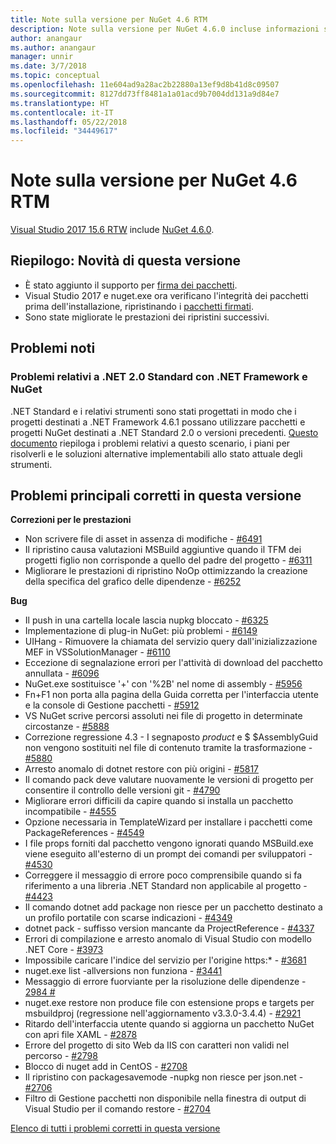 ```yaml
---
title: Note sulla versione per NuGet 4.6 RTM
description: Note sulla versione per NuGet 4.6.0 incluse informazioni su problemi noti, correzioni di bug e DCR.
author: anangaur
ms.author: anangaur
manager: unnir
ms.date: 3/7/2018
ms.topic: conceptual
ms.openlocfilehash: 11e604ad9a28ac2b22880a13ef9d8b41d8c09507
ms.sourcegitcommit: 8127dd73ff8481a1a01acd9b7004dd131a9d84e7
ms.translationtype: HT
ms.contentlocale: it-IT
ms.lasthandoff: 05/22/2018
ms.locfileid: "34449617"
---
```

# <a name="nuget-46-rtm-release-notes"></a>Note sulla versione per NuGet 4.6 RTM

[Visual Studio 2017 15.6 RTW](https://www.visualstudio.com/news/releasenotes/vs2017-relnotes) include [NuGet 4.6.0](https://dist.nuget.org/win-x86-commandline/v4.6.0/nuget.exe).

## <a name="summary-whats-new-in-this-release"></a>Riepilogo: Novità di questa versione

* È stato aggiunto il supporto per [firma dei pacchetti](../create-packages/sign-a-package.md).
* Visual Studio 2017 e nuget.exe ora verificano l'integrità dei pacchetti prima dell'installazione, ripristinando i [pacchetti firmati](../reference/signed-packages-reference.md).
* Sono state migliorate le prestazioni dei ripristini successivi.

## <a name="known-issues"></a>Problemi noti

### <a name="issues-with-net-standard-20-with-net-framework--nuget"></a>Problemi relativi a .NET 2.0 Standard con .NET Framework e NuGet 

.NET Standard e i relativi strumenti sono stati progettati in modo che i progetti destinati a .NET Framework 4.6.1 possano utilizzare pacchetti e progetti NuGet destinati a .NET Standard 2.0 o versioni precedenti. [Questo documento](https://github.com/dotnet/standard/issues/481) riepiloga i problemi relativi a questo scenario, i piani per risolverli e le soluzioni alternative implementabili allo stato attuale degli strumenti.

## <a name="top-issues-fixed-in-this-release"></a>Problemi principali corretti in questa versione

**Correzioni per le prestazioni**

* Non scrivere file di asset in assenza di modifiche - [#6491](https://github.com/NuGet/Home/issues/6491)
* Il ripristino causa valutazioni MSBuild aggiuntive quando il TFM dei progetti figlio non corrisponde a quello del padre del progetto - [#6311](https://github.com/NuGet/Home/issues/6311)
* Migliorare le prestazioni di ripristino NoOp ottimizzando la creazione della specifica del grafico delle dipendenze - [#6252](https://github.com/NuGet/Home/issues/6252)

**Bug**

* Il push in una cartella locale lascia nupkg bloccato - [#6325](https://github.com/NuGet/Home/issues/6325)
* Implementazione di plug-in NuGet: più problemi - [#6149](https://github.com/NuGet/Home/issues/6149)
* UIHang - Rimuovere la chiamata del servizio query dall'inizializzazione MEF in VSSolutionManager - [#6110](https://github.com/NuGet/Home/issues/6110)
* Eccezione di segnalazione errori per l'attività di download del pacchetto annullata - [#6096](https://github.com/NuGet/Home/issues/6096)
* NuGet.exe sostituisce '+' con '%2B' nel nome di assembly - [#5956](https://github.com/NuGet/Home/issues/5956)
* Fn+F1 non porta alla pagina della Guida corretta per l'interfaccia utente e la console di Gestione pacchetti - [#5912](https://github.com/NuGet/Home/issues/5912)
* VS NuGet scrive percorsi assoluti nei file di progetto in determinate circostanze - [#5888](https://github.com/NuGet/Home/issues/5888)
* Correzione regressione 4.3 - I segnaposto $product$ e $ $AssemblyGuid non vengono sostituiti nel file di contenuto tramite la trasformazione - [#5880](https://github.com/NuGet/Home/issues/5880)
* Arresto anomalo di dotnet restore con più origini - [#5817](https://github.com/NuGet/Home/issues/5817)
* Il comando pack deve valutare nuovamente le versioni di progetto per consentire il controllo delle versioni git - [#4790](https://github.com/NuGet/Home/issues/4790)
* Migliorare errori difficili da capire quando si installa un pacchetto incompatibile - [#4555](https://github.com/NuGet/Home/issues/4555)
* Opzione necessaria in TemplateWizard per installare i pacchetti come PackageReferences - [#4549](https://github.com/NuGet/Home/issues/4549)
* I file props forniti dal pacchetto vengono ignorati quando MSBuild.exe viene eseguito all'esterno di un prompt dei comandi per sviluppatori - [#4530](https://github.com/NuGet/Home/issues/4530)
* Correggere il messaggio di errore poco comprensibile quando si fa riferimento a una libreria .NET Standard non applicabile al progetto - [#4423](https://github.com/NuGet/Home/issues/4423)
* Il comando dotnet add package non riesce per un pacchetto destinato a un profilo portatile con scarse indicazioni - [#4349](https://github.com/NuGet/Home/issues/4349)
* dotnet pack - suffisso version mancante da ProjectReference - [#4337](https://github.com/NuGet/Home/issues/4337)
* Errori di compilazione e arresto anomalo di Visual Studio con modello .NET Core - [#3973](https://github.com/NuGet/Home/issues/3973)
* Impossibile caricare l'indice del servizio per l'origine https:* - [#3681](https://github.com/NuGet/Home/issues/3681)
* nuget.exe list -allversions non funziona - [#3441](https://github.com/NuGet/Home/issues/3441)
* Messaggio di errore fuorviante per la risoluzione delle dipendenze - [2984 #](https://github.com/NuGet/Home/issues/2984)
* nuget.exe restore non produce file con estensione props e targets per msbuildproj (regressione nell'aggiornamento v3.3.0-3.4.4) - [#2921](https://github.com/NuGet/Home/issues/2921)
* Ritardo dell'interfaccia utente quando si aggiorna un pacchetto NuGet con apri file XAML - [#2878](https://github.com/NuGet/Home/issues/2878)
* Errore del progetto di sito Web da IIS con caratteri non validi nel percorso - [#2798](https://github.com/NuGet/Home/issues/2798)
* Blocco di nuget add in CentOS - [#2708](https://github.com/NuGet/Home/issues/2708)
* Il ripristino con packagesavemode -nupkg non riesce per json.net - [#2706](https://github.com/NuGet/Home/issues/2706)
* Filtro di Gestione pacchetti non disponibile nella finestra di output di Visual Studio per il comando restore - [#2704](https://github.com/NuGet/Home/issues/2704)

[Elenco di tutti i problemi corretti in questa versione](https://github.com/NuGet/Home/issues?q=is%3Aissue+is%3Aclosed+milestone%3A%224.6")
